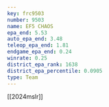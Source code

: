 ```yaml
---
key: frc9503
number: 9503
name: EF5 CHAOS
epa_end: 5.53
auto_epa_end: 3.48
teleop_epa_end: 1.81
endgame_epa_end: 0.24
winrate: 0.25
district_epa_rank: 1638
district_epa_percentile: 0.0905
type: Team
---
```

[[2024mslr]]
